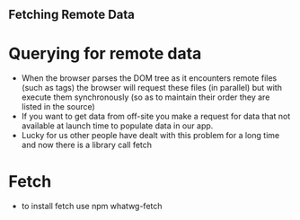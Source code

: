 ## Fetching Remote Data
# Querying for remote data
- When the browser parses the DOM tree as it encounters remote files (such as <link /> tags) the browser will request these files (in parallel) but with execute them synchronously (so as to maintain their order they are listed in the source)
- If you want to get data from off-site you make a request for data that not available at launch time to populate data in our app.
- Lucky for us other people have dealt with this problem for a long time and now there is a library call fetch
# Fetch
- to install fetch use npm whatwg-fetch